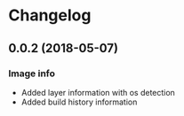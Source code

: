 # Changelog

## 0.0.2 (2018-05-07)

### Image info

* Added layer information with os detection
* Added build history information
